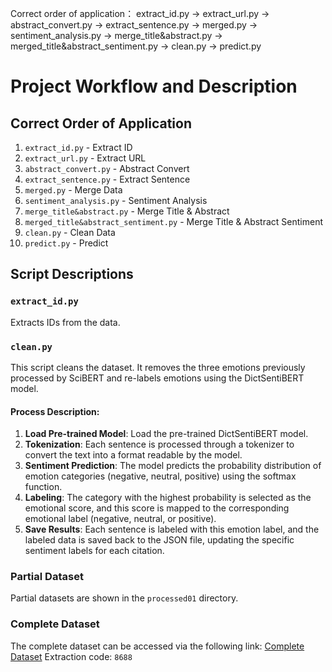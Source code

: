 Correct order of application：
extract_id.py -> extract_url.py -> abstract_convert.py -> extract_sentence.py -> merged.py -> sentiment_analysis.py -> merge_title&abstract.py -> merged_title&abstract_sentiment.py -> clean.py -> predict.py

# Project Workflow and Description

## Correct Order of Application
1. `extract_id.py` - Extract ID
2. `extract_url.py` - Extract URL
3. `abstract_convert.py` - Abstract Convert
4. `extract_sentence.py` - Extract Sentence
5. `merged.py` - Merge Data
6. `sentiment_analysis.py` - Sentiment Analysis
7. `merge_title&abstract.py` - Merge Title & Abstract
8. `merged_title&abstract_sentiment.py` - Merge Title & Abstract Sentiment
9. `clean.py` - Clean Data
10. `predict.py` - Predict

## Script Descriptions

### `extract_id.py`
Extracts IDs from the data.

### `clean.py`
This script cleans the dataset. It removes the three emotions previously processed by SciBERT and re-labels emotions using the DictSentiBERT model. 

#### Process Description:
1. **Load Pre-trained Model**: Load the pre-trained DictSentiBERT model.
2. **Tokenization**: Each sentence is processed through a tokenizer to convert the text into a format readable by the model.
3. **Sentiment Prediction**: The model predicts the probability distribution of emotion categories (negative, neutral, positive) using the softmax function.
4. **Labeling**: The category with the highest probability is selected as the emotional score, and this score is mapped to the corresponding emotional label (negative, neutral, or positive).
5. **Save Results**: Each sentence is labeled with this emotion label, and the labeled data is saved back to the JSON file, updating the specific sentiment labels for each citation.

### Partial Dataset
Partial datasets are shown in the `processed01` directory.

### Complete Dataset
The complete dataset can be accessed via the following link: 
[Complete Dataset](https://pan.baidu.com/s/1s0ZKq5pE8qMAfzGYw_Hj2g?pwd=8688) 
Extraction code: `8688`

